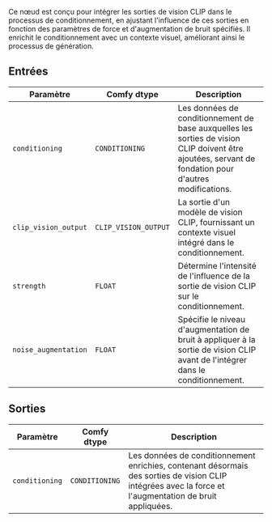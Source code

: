 
Ce nœud est conçu pour intégrer les sorties de vision CLIP dans le processus de conditionnement, en ajustant l'influence de ces sorties en fonction des paramètres de force et d'augmentation de bruit spécifiés. Il enrichit le conditionnement avec un contexte visuel, améliorant ainsi le processus de génération.

## Entrées

| Paramètre              | Comfy dtype            | Description |
|------------------------|------------------------|-------------|
| `conditioning`         | `CONDITIONING`         | Les données de conditionnement de base auxquelles les sorties de vision CLIP doivent être ajoutées, servant de fondation pour d'autres modifications. |
| `clip_vision_output`   | `CLIP_VISION_OUTPUT`   | La sortie d'un modèle de vision CLIP, fournissant un contexte visuel intégré dans le conditionnement. |
| `strength`             | `FLOAT`                | Détermine l'intensité de l'influence de la sortie de vision CLIP sur le conditionnement. |
| `noise_augmentation`   | `FLOAT`                | Spécifie le niveau d'augmentation de bruit à appliquer à la sortie de vision CLIP avant de l'intégrer dans le conditionnement. |

## Sorties

| Paramètre             | Comfy dtype            | Description |
|-----------------------|------------------------|-------------|
| `conditioning`         | `CONDITIONING`         | Les données de conditionnement enrichies, contenant désormais des sorties de vision CLIP intégrées avec la force et l'augmentation de bruit appliquées. |
